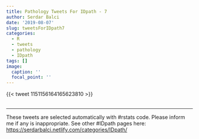 ```yaml
---
title: Pathology Tweets For IDpath - 7
author: Serdar Balci
date: '2019-08-07'
slug: tweetsForIDpath7
categories:
  - R
  - tweets
  - pathology
  - IDpath
tags: []
image:
  caption: ''
  focal_point: ''
---
```



{{< tweet 1151156164165623810 >}}
<br>
<br>
<hr>


These tweets are selected automatically with #rstats code. Please inform me if any is inappropriate.
See other #IDpath pages here: https://serdarbalci.netlify.com/categories/IDpath/
